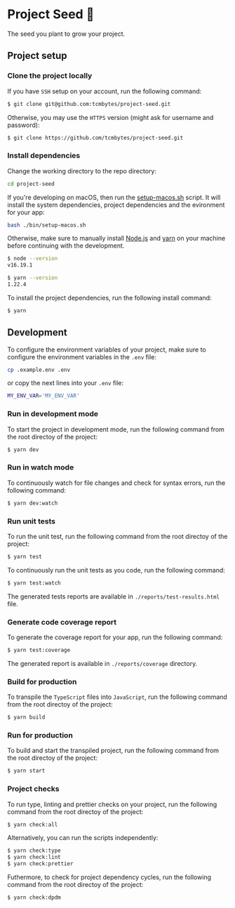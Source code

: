 # Project Seed 🌱

The seed you plant to grow your project.

## Project setup

### Clone the project locally

If you have `SSH` setup on your account, run the following command:

```bash
$ git clone git@github.com:tcmbytes/project-seed.git
```

Otherwise, you may use the `HTTPS` version (might ask for username and password):

```bash
$ git clone https://github.com/tcmbytes/project-seed.git
```

### Install dependencies

Change the working directory to the repo directory:

```bash 
cd project-seed
```

If you're developing on macOS, then run the [setup-macos.sh](./bin/setup-macos.sh) script. It will install the system dependencies, project dependencies and the evironment for your app:

```bash
bash ./bin/setup-macos.sh
```

Otherwise, make sure to manually install [Node.js](https://nodejs.org) and [yarn](https://yarnpkg.com) on your machine before continuing with the development.

```bash
$ node --version
v16.19.1

$ yarn --version
1.22.4
```

To install the project dependencies, run the following install command:

```bash
$ yarn
```

## Development

To configure the environment variables of your project, make sure to configure the environment variables in the `.env` file:

```bash
cp .example.env .env
```

or copy the next lines into your `.env` file:

```bash
MY_ENV_VAR='MY_ENV_VAR'
```

### Run in development mode

To start the project in development mode, run the following command from the root directoy of the project:

```bash
$ yarn dev
```

### Run in watch mode

To continuously watch for file changes and check for syntax errors, run the following command:

```bash
$ yarn dev:watch
```

### Run unit tests

To run the unit test, run the following command from the root directoy of the project:

```bash
$ yarn test
```

To continuously run the unit tests as you code, run the following command:

```bash
$ yarn test:watch
```

The generated tests reports are available in `./reports/test-results.html` file.

### Generate code coverage report

To generate the coverage report for your app, run the following command:

```bash
$ yarn test:coverage
```

The generated report is available in `./reports/coverage` directory.

### Build for production

To transpile the `TypeScript` files into `JavaScript`, run the following command from the root directoy of the project:

```bash
$ yarn build
```

### Run for production

To build and start the transpiled project, run the following command from the root directoy of the project:

```bash
$ yarn start
```

### Project checks

To run type, linting and prettier checks on your project, run the following command from the root directoy of the project:

```bash
$ yarn check:all
```

Alternatively, you can run the scripts independently:

```bash
$ yarn check:type
$ yarn check:lint
$ yarn check:prettier
```

Futhermore, to check for project dependency cycles, run the following command from the root directoy of the project:

```bash
$ yarn check:dpdm
```

